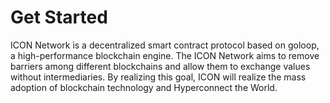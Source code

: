 # Get Started

ICON Network is a decentralized smart contract protocol based on goloop, a high-performance blockchain engine. The ICON Network aims to remove barriers among different blockchains and allow them to exchange values without intermediaries. By realizing this goal, ICON will realize the mass adoption of blockchain technology and Hyperconnect the World.
